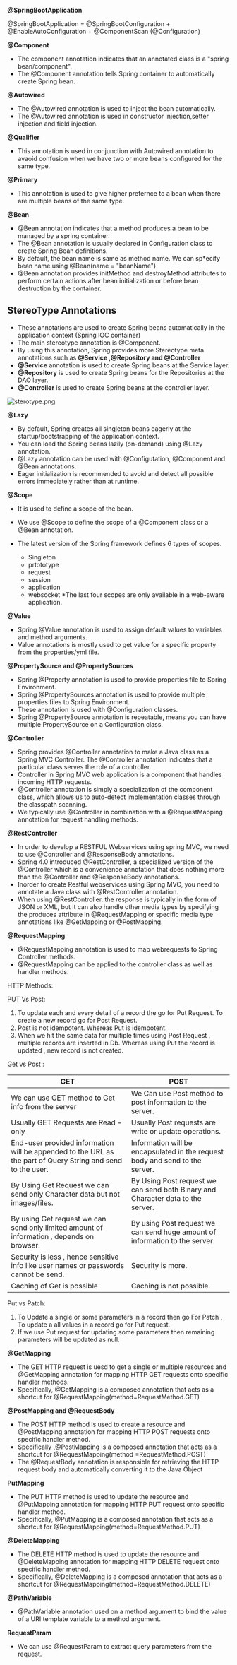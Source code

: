 **@SpringBootApplication**

@SpringBootApplication = @SpringBootConfiguration + @EnableAutoConfiguration + @ComponentScan
                         (@Configuration)

**@Component**

* The component annotation indicates that an annotated class is a "spring bean/component".
* The @Component annotation tells Spring container to automatically create Spring bean.

**@Autowired**

* The @Autowired annotation is used to inject the bean automatically.
* The @Autowired annotation is used in constructor injection,setter injection and field injection.

**@Qualifier**

* This annotation is used in conjunction with Autowired annotation to avaoid confusion when we have two or more beans configured for the same type.

**@Primary**

* This annotation is used to give higher prefernce to a bean when there are multiple beans of the same type.


**@Bean**

* @Bean annotation indicates that a method produces a bean to be managed by a spring container.
* The @Bean annotation is usually declared in Configuration class to create Spring Bean definitions.
* By default, the bean name is same as method name. We can sp*ecify bean name using @Bean(name = "beanName")
* @Bean annotation provides initMethod and destroyMethod attributes to perform certain actions after bean initialization or before bean destruction by the container.


## StereoType Annotations
* These annotations are used to create Spring beans automatically in the application context (Spring IOC container)
* The main stereotype annotation is @Component.
* By using this annotation, Spring provides more Stereotype meta annotations such as **@Service ,@Repository and @Controller**
* **@Service** annotation is used to create Spring beans at the Service layer.
* **@Repository** is used to create Spring beans for the Repositories at the DAO layer.
* **@Controller** is used to create Spring beans at the controller layer.

![sterotype.png](sterotype.png)

**@Lazy**

* By default, Spring creates all singleton beans eagerly at the startup/bootstrapping of the application context.
* You can load the Spring beans lazily (on-demand) using @Lazy annotation.
* @Lazy annotation can be used with @Configutation, @Component and @Bean annotations.
* Eager initialization is recommended to avoid and detect all possible errors immediately rather than at runtime.

**@Scope**

* It is used to define a scope of the bean.
* We use @Scope to define the scope of a @Component class or a @Bean annotation.

* The latest version of the Spring framework defines 6 types of scopes.
   * Singleton
   * prtototype
   * request
   * session
   * application
   * websocket
*The last four scopes are only available in a web-aware application.

**@Value**

* Spring @Value annotation is used to assign default values to variables and method arguments.
* Value annotations is mostly used to get value for a specific property from the properties/yml file.


**@PropertySource and @PropertySources**

* Spring @Property annotation is used to provide properties file to Spring Environment.
* Spring @PropertySources annotation is used to provide multiple properties files to Spring Environment.
* These annotation is used with @Configuration classes.
* Spring @PropertySource annotation is repeatable, means you can have multiple PropertySource on a Configuration class.

**@Controller**

* Spring provides @Controller annotation to make a Java class as a Spring MVC Controller. The @Controller annotation indicates that a particular class serves the role of a controller.
* Controller in Spring MVC web application is a component that handles incoming HTTP requests.
* @Controller annotation is simply a specialization of the component class, which allows us to auto-detect implementation classes through the classpath scanning.
* We typically use @Controller in combination with a @RequestMapping annotation for request handling methods.

**@RestController**

* In order to develop a RESTFUL Webservices using spring MVC, we need to use @Controller and @ResponseBody annotations.
* Spring 4.0 introduced @RestController, a specialized version of the @Controller which is a convenience annotation that does nothing more than the @Controller and @ResponseBody annotations.
* Inorder to create Restful webservices using Spring MVC, you need to annotate a Java class with @RestController annotation.
* When using @RestController, the response is typically in the form of JSON or XML, but it can also handle other media types by specifying the produces attribute in @RequestMapping or specific media type annotations like @GetMapping or @PostMapping.

**@RequestMapping**

* @RequestMapping annotation is used to map webrequests to Spring Controller methods.
* @RequestMapping can be applied to the controller class as well as handler methods.

HTTP Methods:

PUT Vs Post:

1. To update each and every detail of a record the go for Put Request. To create a new record go for Post Request.
2. Post is not idempotent. Whereas Put is idempotent.
3. When we hit the same data for multiple times using Post Request , multiple records are inserted in Db. Whereas using Put the record is updated , new record is not created.

Get vs Post :

| GET                                                                                                         | POST |
|-------------------------------------------------------------------------------------------------------------| --- |
| We can use GET method to Get info from the server                                                           | We Can use Post method to post information to the server. |
| Usually GET Requests are Read -only                                                                         | Usually Post requests are write or update operations. |
| End-user provided information will be appended to the URL as the part of Query String and send to the user. | Information will be encapsulated in the request body and send to the server. |
| By Using Get Request we can send only Character data but not images/files.                                  | By Using Post request we can send both Binary and Character data to the server. |
| By using Get request we can send only limited amount of information , depends on browser.                   | By using Post request we can send huge amount of information to the server. |
| Security is less , hence sensitive info like user names or passwords cannot be send.                        | Security is more. |
| Caching of Get is possible                                                                                  | Caching is not possible. |

Put vs Patch:

1. To Update a single or some parameters in a record then go For Patch , To update a all values in a record go for Put request.
2. If we use Put request for updating some parameters then remaining parameters will be updated as null.

**@GetMapping**

* The GET HTTP request is uesd to get a single or multiple resources and @GetMapping annotation for mapping HTTP GET requests onto specific handler methods.
* Specifically, @GetMapping is a composed annotation that acts as a shortcut for @RequestMapping(method=RequestMethod.GET)

**@PostMapping and @RequestBody**

* The POST HTTP method is used to create a resource and @PostMapping annotation for mapping HTTP POST requests onto specific handler method.
* Specifically ,@PostMapping is a composed annotation that acts as a shortcut for @RequestMapping(method =RequestMethod.POST)
* The @RequestBody annotation is responsible for retrieving the HTTP request body and automatically converting it to the Java Object

**PutMapping**

* The PUT HTTP method is used to update the resource and @PutMapping annotation for mapping HTTP PUT request onto specific handler method.
* Specifically, @PutMapping is a composed annotation that acts as a shortcut for @RequestMapping(method=RequestMethod.PUT)

**@DeleteMapping**

* The DELETE HTTP method is used to update the resource and @DeleteMapping annotation for mapping HTTP DELETE request onto specific handler method.
* Specifically, @DeleteMapping is a composed annotation that acts as a shortcut for @RequestMapping(method=RequestMethod.DELETE)

**@PathVariable**
* @PathVariable annotation used on a method argument to bind the value of a URI template variable to a method argument.

**RequestParam**

* We can use @RequestParam to extract query parameters from the request.


